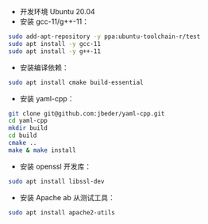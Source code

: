 - 开发环境 Ubuntu 20.04
- 安装 gcc-11/g++-11：
```bash
sudo add-apt-repository -y ppa:ubuntu-toolchain-r/test
sudo apt install -y gcc-11
sudo apt install -y g++-11
```

- 安装编译依赖：
```bash
sudo apt install cmake build-essential 
```

- 安装 yaml-cpp：
```bash
git clone git@github.com:jbeder/yaml-cpp.git
cd yaml-cpp
mkdir build
cd build
cmake ..
make & make install
```

- 安装 openssl 开发库：
```bash
sudo apt install libssl-dev
```

- 安装 Apache ab 从测试工具：
```bash
sudo apt install apache2-utils
```